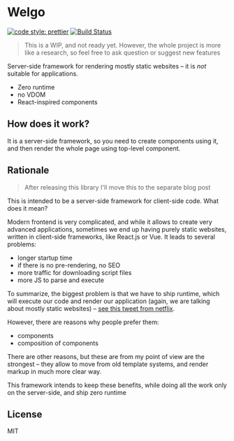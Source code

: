 # Welgo

[![code style: prettier](https://img.shields.io/badge/code_style-prettier-ff69b4.svg?style=flat-square)](https://github.com/prettier/prettier)
[![Build Status](https://travis-ci.org/Bloomca/welgo.svg?branch=master)](https://travis-ci.org/Bloomca/welgo)

> This is a WIP, and not ready yet. However, the whole project is more like a research, so feel free to ask question or suggest new features

Server-side framework for rendering mostly static websites – it is _not_ suitable for applications.

- Zero runtime
- no VDOM
- React-inspired components

## How does it work?

It is a server-side framework, so you need to create components using it, and then render the whole page using top-level component.

## Rationale

> After releasing this library I'll move this to the separate blog post

This is intended to be a server-side framework for client-side code. What does it mean?

Modern frontend is very complicated, and while it allows to create very advanced applications, sometimes we end up having purely static websites, written in client-side frameworks, like React.js or Vue. It leads to several problems:
- longer startup time
- if there is no pre-rendering, no SEO
- more traffic for downloading script files
- more JS to parse and execute

To summarize, the biggest problem is that we have to ship runtime, which will execute our code and render our application (again, we are talking about mostly static websites) – [see this tweet from netflix](https://mobile.twitter.com/NetflixUIE/status/923374215041912833).

However, there are reasons why people prefer them:
- components
- composition of components

There are other reasons, but these are from my point of view are the strongest – they allow to move from old template systems, and render markup in much more clear way.

This framework intends to keep these benefits, while doing all the work only on the server-side, and ship zero runtime 

## License

MIT